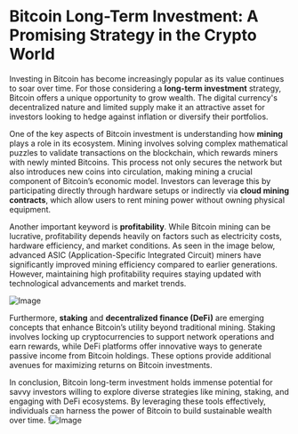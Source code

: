 # Bitcoin Long-Term Investment: A Promising Strategy in the Crypto World

Investing in Bitcoin has become increasingly popular as its value continues to soar over time. For those considering a **long-term investment** strategy, Bitcoin offers a unique opportunity to grow wealth. The digital currency's decentralized nature and limited supply make it an attractive asset for investors looking to hedge against inflation or diversify their portfolios.

One of the key aspects of Bitcoin investment is understanding how **mining** plays a role in its ecosystem. Mining involves solving complex mathematical puzzles to validate transactions on the blockchain, which rewards miners with newly minted Bitcoins. This process not only secures the network but also introduces new coins into circulation, making mining a crucial component of Bitcoin’s economic model. Investors can leverage this by participating directly through hardware setups or indirectly via **cloud mining contracts**, which allow users to rent mining power without owning physical equipment.

Another important keyword is **profitability**. While Bitcoin mining can be lucrative, profitability depends heavily on factors such as electricity costs, hardware efficiency, and market conditions. As seen in the image below, advanced ASIC (Application-Specific Integrated Circuit) miners have significantly improved mining efficiency compared to earlier generations. However, maintaining high profitability requires staying updated with technological advancements and market trends.

![Image](https://github.com/user-attachments/assets/b6e7b7a2-655e-4d44-8baa-20c566a3cb65)

Furthermore, **staking** and **decentralized finance (DeFi)** are emerging concepts that enhance Bitcoin’s utility beyond traditional mining. Staking involves locking up cryptocurrencies to support network operations and earn rewards, while DeFi platforms offer innovative ways to generate passive income from Bitcoin holdings. These options provide additional avenues for maximizing returns on Bitcoin investments.

In conclusion, Bitcoin long-term investment holds immense potential for savvy investors willing to explore diverse strategies like mining, staking, and engaging with DeFi ecosystems. By leveraging these tools effectively, individuals can harness the power of Bitcoin to build sustainable wealth over time. !![Image](https://github.com/user-attachments/assets/b6e7b7a2-655e-4d44-8baa-20c566a3cb65)